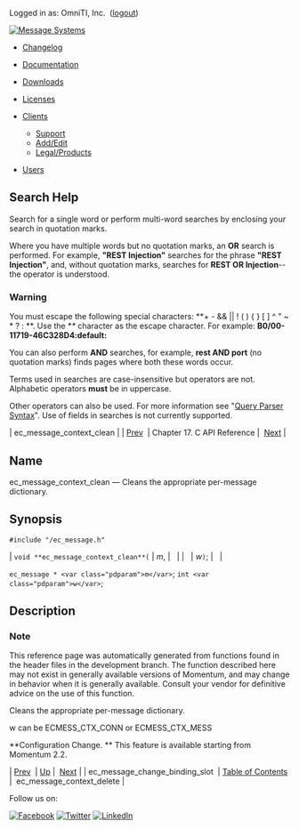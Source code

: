 Logged in as: OmniTI, Inc.  ([logout](https://support.messagesystems.com/logout.php))

[![Message Systems](https://support.messagesystems.com/images/ms-white205.png)](https://support.messagesystems.com/start.php) 

*   [Changelog](https://support.messagesystems.com/start.php?show=changelog)
*   [Documentation](https://support.messagesystems.com/docs/)
*   [Downloads](https://support.messagesystems.com/start.php)

*   [Licenses](https://support.messagesystems.com/license_summary.php)
*   <a href="">Clients</a>
    *   [Support](https://support.messagesystems.com/cs.php)
    *   [Add/Edit](https://support.messagesystems.com/edit_client.php)
    *   [Legal/Products](https://support.messagesystems.com/edit_products.php)
*   [Users](https://support.messagesystems.com/edit_customer.php)

## Search Help

Search for a single word or perform multi-word searches by enclosing your search in quotation marks.

Where you have multiple words but no quotation marks, an **OR** search is performed. For example, **"REST Injection"** searches for the phrase **"REST Injection"**, and, without quotation marks, searches for **REST OR Injection**--the operator is understood.

### Warning

You must escape the following special characters: **+ - && || ! ( ) { } [ ] ^ " ~ * ? : \**. Use the **\** character as the escape character. For example: **B0/00-11719-46C328D4\:default\:**

You can also perform **AND** searches, for example, **rest AND port** (no quotation marks) finds pages where both these words occur.

Terms used in searches are case-insensitive but operators are not. Alphabetic operators **must** be in uppercase.

Other operators can also be used. For more information see "[Query Parser Syntax](https://lucene.apache.org/core/old_versioned_docs/versions/3_0_0/queryparsersyntax.html)". Use of fields in searches is not currently supported.

| ec_message_context_clean |
| [Prev](extending.C.genref.ec_message_change_binding_slot.php)  | Chapter 17. C API Reference |  [Next](extending.C.genref.ec_message_context_delete.php) |

<a name="extending.C.genref.ec_message_context_clean"></a>
## Name

ec_message_context_clean — Cleans the appropriate per-message dictionary.

## Synopsis

`#include "/ec_message.h"`

| `void **ec_message_context_clean**(` | <var class="pdparam">m</var>, |   |
|   | <var class="pdparam">w</var>`)`; |   |

`ec_message * <var class="pdparam">m</var>`;
`int <var class="pdparam">w</var>`;<a name="idp18971392"></a>
## Description

### Note

This reference page was automatically generated from functions found in the header files in the development branch. The function described here may not exist in generally available versions of Momentum, and may change in behavior when it is generally available. Consult your vendor for definitive advice on the use of this function.

Cleans the appropriate per-message dictionary.

w can be ECMESS_CTX_CONN or ECMESS_CTX_MESS

**Configuration Change. ** This feature is available starting from Momentum 2.2.

| [Prev](extending.C.genref.ec_message_change_binding_slot.php)  | [Up](extending.C.ref.php) |  [Next](extending.C.genref.ec_message_context_delete.php) |
| ec_message_change_binding_slot  | [Table of Contents](index.php) |  ec_message_context_delete |

Follow us on:

[![Facebook](https://support.messagesystems.com/images/icon-facebook.png)](http://www.facebook.com/messagesystems) [![Twitter](https://support.messagesystems.com/images/icon-twitter.png)](http://twitter.com/#!/MessageSystems) [![LinkedIn](https://support.messagesystems.com/images/icon-linkedin.png)](http://www.linkedin.com/company/message-systems)